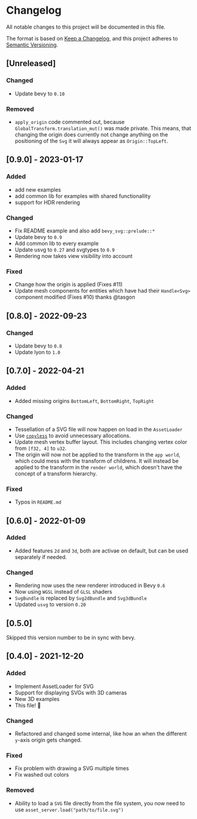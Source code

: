 # Changelog
All notable changes to this project will be documented in this file.

The format is based on [Keep a Changelog](https://keepachangelog.com/en/1.0.0/),
and this project adheres to [Semantic Versioning](https://semver.org/spec/v2.0.0.html).

## [Unreleased]
### Changed
- Update bevy to `0.10`

### Removed
- `apply_origin` code commented out, because `GlobalTransform.translation_mut()` was made private. This means, that changing the origin does currently not change anything on the positioning of the `Svg` it will always appear as `Origin::TopLeft`.

## [0.9.0] - 2023-01-17
### Added
- add new examples
- add common lib for examples with shared functionallity
- support for HDR rendering

### Changed
- Fix README example and also add `bevy_svg::prelude::*`
- Update bevy to `0.9`
- Add common lib to every example
- Update usvg to `0.27` and svgtypes to `0.9`
- Rendering now takes view visibility into account

### Fixed
- Change how the origin is applied (Fixes #11)
- Update mesh components for entities which have had their `Handle<Svg>` component modified (Fixes #10) thanks @tasgon

## [0.8.0] - 2022-09-23
### Changed
- Update bevy to `0.8`
- Update lyon to `1.0`

## [0.7.0] - 2022-04-21
### Added
- Added missing origins `BottomLeft`, `BottomRight`, `TopRight`

### Changed
- Tessellation of a SVG file will now happen on load in the `AssetLoader`
- Use [`copyless`](https://crates.io/crates/copyless) to avoid unnecessary allocations.
- Update mesh vertex buffer layout. This includes changing vertex color from `[f32, 4]` to `u32`.
- The origin will now not be applied to the transform in the `app world`, which could mess with the transform of childrens. It will instead be applied to the transform in the `render world`, which doesn't have the concept of a transform hierarchy.

### Fixed
- Typos in `README.md`

## [0.6.0] - 2022-01-09
### Added
- Added features `2d` and `3d`, both are activae on default, but can be used separately if needed.

### Changed
- Rendering now uses the new renderer introduced in Bevy `0.6`
- Now using `WGSL` instead of `GLSL` shaders
- `SvgBundle` is replaced by `Svg2dBundle` and `Svg3dBundle`
- Updated `usvg` to version `0.20`

## [0.5.0]
Skipped this version number to be in sync with bevy.

## [0.4.0] - 2021-12-20
### Added
- Implement AssetLoader for SVG
- Support for displaying SVGs with 3D cameras
- New 3D examples
- This file! 🚀

### Changed
- Refactored and changed some internal, like how an when the different `y`-axis origin gets changed.

### Fixed
- Fix problem with drawing a SVG multiple times
- Fix washed out colors

### Removed
- Ability to load a `SVG` file directly from the file system, you now need to use `asset_server.load("path/to/file.svg")`
